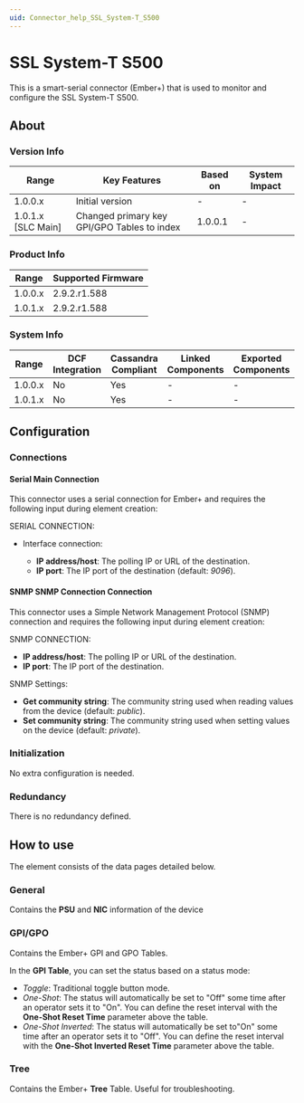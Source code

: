 ```yaml
---
uid: Connector_help_SSL_System-T_S500
---
```


# SSL System-T S500

This is a smart-serial connector (Ember+) that is used to monitor and configure the SSL System-T S500.

## About

### Version Info

| Range              | Key Features                              | Based on   | System Impact   |
|----------------------|---------------------------------------------|--------------|-------------------|
| 1.0.0.x              | Initial version                             | -            | -                 |
| 1.0.1.x [SLC Main]   | Changed primary key GPI/GPO Tables to index | 1.0.0.1      | -                 |

### Product Info

| Range     | Supported Firmware     |
|-----------|------------------------|
| 1.0.0.x   | 2.9.2.r1.588           |
| 1.0.1.x   | 2.9.2.r1.588           |

### System Info

| Range     | DCF Integration     | Cassandra Compliant     | Linked Components     | Exported Components     |
|-----------|---------------------|-------------------------|-----------------------|-------------------------|
| 1.0.0.x   | No                  | Yes                     | -                     | -                       |
| 1.0.1.x   | No                  | Yes                     | -                     | -                       |

## Configuration

### Connections

#### Serial Main Connection

This connector uses a serial connection for Ember+ and requires the following input during element creation:

SERIAL CONNECTION:

- Interface connection:

  - **IP address/host**: The polling IP or URL of the destination.
  - **IP port**: The IP port of the destination (default: *9096*).

#### SNMP SNMP Connection Connection

This connector uses a Simple Network Management Protocol (SNMP) connection and requires the following input during element creation:

SNMP CONNECTION:

- **IP address/host**: The polling IP or URL of the destination.
- **IP port**: The IP port of the destination.

SNMP Settings:

- **Get community string**: The community string used when reading values from the device (default: *public*).
- **Set community string**: The community string used when setting values on the device (default: *private*).

### Initialization

No extra configuration is needed.

### Redundancy

There is no redundancy defined.

## How to use

The element consists of the data pages detailed below.

### General

Contains the **PSU** and **NIC** information of the device

### GPI/GPO

Contains the Ember+ GPI and GPO Tables.

In the **GPI Table**, you can set the status based on a status mode:

- *Toggle*: Traditional toggle button mode.
- *One-Shot*: The status will automatically be set to "Off" some time after an operator sets it to "On". You can define the reset interval with the **One-Shot Reset Time** parameter above the table.
- *One-Shot Inverted*: The status will automatically be set to"On" some time after an operator sets it to "Off". You can define the reset interval with the **One-Shot Inverted Reset Time** parameter above the table.

### Tree

Contains the Ember+ **Tree** Table. Useful for troubleshooting.
